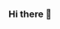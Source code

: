 ### Hi there 👋

<!--
**Vikai23/Vikai23** is a ✨ _special_ ✨ repository because its `README.md` (this file) appears on your GitHub profile.

## Ferramentas e Tecnologias                
<img src="https://cdn.jsdelivr.net/gh/devicons/devicon/icons/github/github-original.svg" width="40" height="40"/>    <img src="https://cdn.jsdelivr.net/gh/devicons/devicon/icons/visualstudio/visualstudio-plain.svg" width="40" height="40" />


## Estou aprendendo
<img src="https://cdn.jsdelivr.net/gh/devicons/devicon/icons/html5/html5-original.svg" width="40" height="40" />                                                       <img src="https://cdn.jsdelivr.net/gh/devicons/devicon/icons/css3/css3-original.svg" width="40" height="40" />                                                         
## Painel
<div> <a href="https://github.com/Vikai23"> 
  <img height="180em" src="https://github-readme-stats.vercel.app/api/top-langs/?username=Vikai23&layout=compact&langs_count=7&theme=dracula"/> 
  <img height="180em" src="https://github-readme-stats.vercel.app/api?username=Vikai23&show_icons=true&theme=dracula&include_all_commits=true&count_private=true"/> </div>

